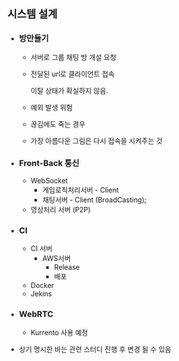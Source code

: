 
## 시스템 설계

- ### 방만들기
    - 서버로 그룹 채팅 방 개설 요청
    - 전달된 url로 클라이언트 접속

        이탈 상태가 확실하지 않음.
    
    - 예외 발생 위험
    - 끊김에도 죽는 경우
    - 가장 아름다운 그림은 다시 접속을 시켜주는 것

-  ### Front-Back 통신 
   -  WebSocket
      -  게임로직처리서버 - Client
      -  채팅서버 - Client (BroadCasting);
   -  영상처리 서버 (P2P)
- ### CI
  - CI 서버
    - AWS서버 
      - Release
      - 배포
  - Docker
  - Jekins

- ### WebRTC
  - Kurrento 사용 예정


- 상기 명시한 바는 관련 스터디 진행 후 변경 될 수 있음
